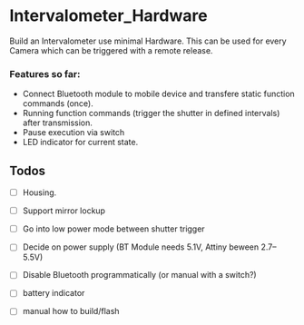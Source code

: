 # Intervalometer_Hardware
Build an Intervalometer use minimal Hardware. This can be used for every Camera which can be triggered with a remote release.

### Features so far:
 * Connect Bluetooth module to mobile device and transfere static function commands (once).
 * Running function commands (trigger the shutter in defined intervals) after transmission.
 * Pause execution via switch
 * LED indicator for current state. 
 
## Todos
 - [ ] Housing.
 - [ ] Support mirror lockup
 - [ ] Go into low power mode between shutter trigger
 - [ ] Decide on power supply (BT Module needs 5.1V, Attiny beween 2.7–5.5V)
 - [ ] Disable Bluetooth programmatically (or manual with a switch?)
 - [ ] battery indicator
 - [ ] manual how to build/flash



